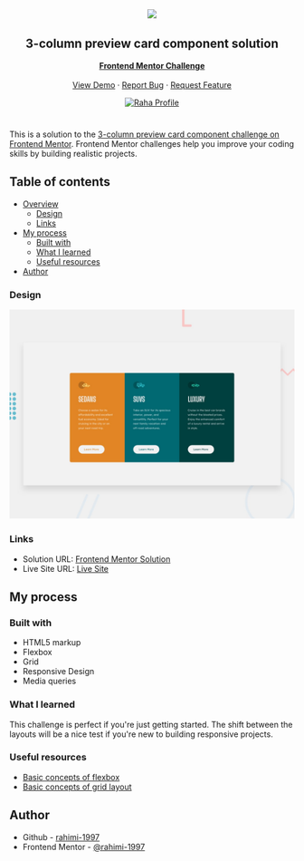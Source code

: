 <div align="center">
    <img src="https://www.frontendmentor.io/static/images/logo-mobile.svg"  width="80">
    <h2 align="center">3-column preview card component solution</h2>
    <p align="center">
        <a href="https://www.frontendmentor.io"><strong>Frontend Mentor Challenge</strong></a>
        <br />
        <br />
        <a href="https://rahimi-1997.github.io/3-column-preview-card-component/">View Demo</a>
        ·
        <a href="https://github.com/rahimi-1997/3-column-preview-card-component/issues" target="_blank">Report Bug</a>
        ·
        <a href="https://github.com/rahimi-1997/3-column-preview-card-component/issues" target="_blank">Request Feature</a>
    </p>
</div>
<div align="center">
  <!-- Profile -->
  <a href="https://www.frontendmentor.io/profile/rahimi-1997">
    <img src="https://img.shields.io/badge/Profile-Raha%20Rahimi-07043B?style=for-the-badge&logo=frontendmentor" alt="Raha Profile">
  </a>

</div>

#

This is a solution to the [3-column preview card component challenge on Frontend Mentor](https://www.frontendmentor.io/challenges/3column-preview-card-component-pH92eAR2-). Frontend Mentor challenges help you improve your coding skills by building realistic projects.

## Table of contents

- [Overview](#overview)
  - [Design](#design)
  - [Links](#links)
- [My process](#my-process)
  - [Built with](#built-with)
  - [What I learned](#what-i-learned)
  - [Useful resources](#useful-resources)
- [Author](#author)

### Design

![](./design/desktop-preview.jpg)

### Links

- Solution URL: [Frontend Mentor Solution](https://www.frontendmentor.io/solutions/3column-preview-card-component-3YILZGTXL6)
- Live Site URL: [Live Site](https://rahimi-1997.github.io/3-column-preview-card-component/)

## My process

### Built with

- HTML5 markup
- Flexbox
- Grid
- Responsive Design
- Media queries

### What I learned

This challenge is perfect if you're just getting started. The shift between the layouts will be a nice test if you're new to building responsive projects.

### Useful resources

- [Basic concepts of flexbox](https://developer.mozilla.org/en-US/docs/Web/CSS/CSS_flexible_box_layout/Basic_concepts_of_flexbox)
- [Basic concepts of grid layout](https://developer.mozilla.org/en-US/docs/Web/CSS/CSS_grid_layout/Basic_concepts_of_grid_layout)

## Author

- Github - [rahimi-1997](https://github.com/rahimi-1997)
- Frontend Mentor - [@rahimi-1997](https://www.frontendmentor.io/profile/rahimi-1997)
